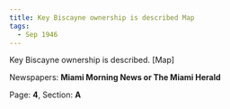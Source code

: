 ```yaml
---  
title: Key Biscayne ownership is described Map  
tags:  
  - Sep 1946  
---  
```

  
Key Biscayne ownership is described. [Map]  
  
Newspapers: **Miami Morning News or The Miami Herald**  
  
Page: **4**, Section: **A** 
